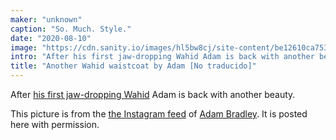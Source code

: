 ```yaml
---
maker: "unknown"
caption: "So. Much. Style."
date: "2020-08-10"
image: "https://cdn.sanity.io/images/hl5bw8cj/site-content/be12610ca753f520a5ddebc6f034358551d9939c-1080x1349.jpg"
intro: "After his first jaw-dropping Wahid Adam is back with another beauty."
title: "Another Wahid waistcoat by Adam [No traducido]"
---
```



After [his first jaw-dropping Wahid](/showcase/wahid-by-adam/) Adam is back with another beauty.

<Note>

This picture is from the [the Instagram feed](https://www.instagram.com/p/CDPh9MbhWuH/) of [Adam Bradley](https://www.instagram.com/grandmarquess/). 
It is posted here with permission.

</Note>

